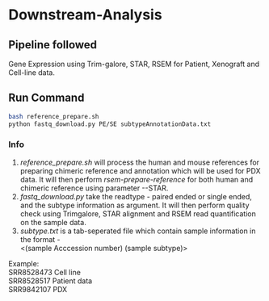 # Downstream-Analysis

## Pipeline followed   
Gene Expression using Trim-galore, STAR, RSEM for Patient, Xenograft and Cell-line data.

## Run Command 
```bash
bash reference_prepare.sh
python fastq_download.py PE/SE subtypeAnnotationData.txt
```

### Info
1. *reference_prepare.sh* will process the human and mouse references for preparing chimeric reference and annotation which will be used for PDX data. It will then perform *rsem-prepare-reference* for both human and chimeric reference using parameter --STAR. 
2. *fastq_download.py* take the readtype - paired ended or single ended, and the subtype information as argument. It will then perform quality check using Trimgalore, STAR alignment and RSEM read quantification on the sample data. 
3. *subtype.txt* is a tab-seperated file which contain sample information in the format -  
<(sample Acccession number) (sample subtype)>

Example:<br />
SRR8528473	Cell line <br />
SRR8528517	Patient data <br />
SRR9842107	PDX <br />





